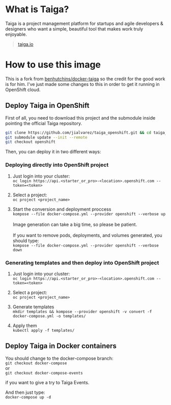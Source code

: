 # What is Taiga?

Taiga is a project management platform for startups and agile developers & designers who want a simple, beautiful tool that makes work truly enjoyable.

> [taiga.io](https://taiga.io)

# How to use this image

This is a fork from [benhutchins/docker-taiga](https://github.com/benhutchins/docker-taiga) so the credit for the good work is for him. I've just made some changes to this in order to get it running in OpenShift cloud.

## Deploy Taiga in OpenShift
First of all, you need to download this project and the submodule inside pointing the official Taiga repository.<br/>
```bash
git clone https://github.com/jialvarez/taiga_openshift.git && cd taiga_openshift/
git submodule update --init --remote
git checkout openshift
```
Then, you can deploy it in two different ways:

### Deploying directly into OpenShift project

1. Just login into your cluster:<br/>
```oc login https://api.<starter_or_pro>-<location>.openshift.com --token=<token>```

2. Select a project:<br/>
```oc project <project_name>```

3. Start the conversion and deployment proccess <br/>
```kompose --file docker-compose.yml --provider openshift --verbose up```<br/><br/>
Image generation can take a big time, so please be patient.
<br/><br/>
If you want to remove pods, deployments, and volumes generated, you should type:<br/>
```kompose --file docker-compose.yml --provider openshift --verbose down```

### Generating templates and then deploy into OpenShift project

1. Just login into your cluster:<br/>
```oc login https://api.<starter_or_pro>-<location>.openshift.com --token=<token>```

2. Select a project:<br/>
```oc project <project_name>```

3. Generate templates<br/>
```mkdir templates && kompose --provider openshift -v convert -f docker-compose.yml -o templates/```

4. Apply them<br/>
```kubectl apply -f templates/```

## Deploy Taiga in Docker containers
You should change to the docker-compose branch:<br/>
```git checkout docker-compose```<br/>
or<br/>
```git checkout docker-compose-events```

if you want to give a try to Taiga Events.

And then just type:<br/>
```docker-compose up -d```
